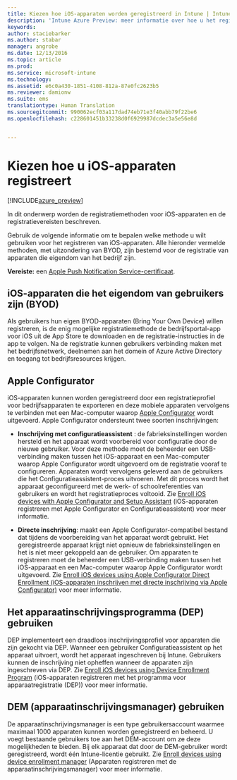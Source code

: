 ```yaml
---
title: Kiezen hoe iOS-apparaten worden geregistreerd in Intune | Intune Azure Preview | Microsoft Docs
description: 'Intune Azure Preview: meer informatie over hoe u het registreren van iOS-apparaten in Microsoft Intune instelt.'
keywords: 
author: staciebarker
ms.author: stabar
manager: angrobe
ms.date: 12/13/2016
ms.topic: article
ms.prod: 
ms.service: microsoft-intune
ms.technology: 
ms.assetid: e6c0a430-1851-4108-812a-87e0fc2623b5
ms.reviewer: damionw
ms.suite: ems
translationtype: Human Translation
ms.sourcegitcommit: 990062ecf03a117dad74eb71e3f40abb79f22be6
ms.openlocfilehash: c228601451b33238d0f6929987dcdec3a5e56e8d


---
```


# <a name="choose-how-to-enroll-ios-devices"></a>Kiezen hoe u iOS-apparaten registreert

[!INCLUDE[azure_preview](../includes/azure_preview.md)]

In dit onderwerp worden de registratiemethoden voor iOS-apparaten en de registratievereisten beschreven.

Gebruik de volgende informatie om te bepalen welke methode u wilt gebruiken voor het registreren van iOS-apparaten. Alle hieronder vermelde methoden, met uitzondering van BYOD, zijn bestemd voor de registratie van apparaten die eigendom van het bedrijf zijn.

**Vereiste:** een [Apple Push Notification Service-certificaat](get-an-apple-mdm-push-certificate.md).

## <a name="user-owned-ios-devices-byod"></a>iOS-apparaten die het eigendom van gebruikers zijn (BYOD)

Als gebruikers hun eigen BYOD-apparaten (Bring Your Own Device) willen registreren, is de enig mogelijke registratiemethode de bedrijfsportal-app voor iOS uit de App Store te downloaden en de registratie-instructies in de app te volgen. Na de registratie kunnen gebruikers verbinding maken met het bedrijfsnetwerk, deelnemen aan het domein of Azure Active Directory en toegang tot bedrijfsresources krijgen.

## <a name="apple-configurator"></a>Apple Configurator

iOS-apparaten kunnen worden geregistreerd door een registratieprofiel voor bedrijfsapparaten te exporteren en deze mobiele apparaten vervolgens te verbinden met een Mac-computer waarop [Apple Configurator](http://go.microsoft.com/fwlink/?LinkId=518017) wordt uitgevoerd. Apple Configurator ondersteunt twee soorten inschrijvingen:

- **Inschrijving met configuratieassistent** : de fabrieksinstellingen worden hersteld en het apparaat wordt voorbereid voor configuratie door de nieuwe gebruiker. Voor deze methode moet de beheerder een USB-verbinding maken tussen het iOS-apparaat en een Mac-computer waarop Apple Configurator wordt uitgevoerd om de registratie vooraf te configureren. Apparaten wordt vervolgens geleverd aan de gebruikers die het Configuratieassistent-proces uitvoeren. Met dit proces wordt het apparaat geconfigureerd met de werk- of schoolreferenties van gebruikers en wordt het registratieproces voltooid. Zie [Enroll iOS devices with Apple Configurator and Setup Assistant](enroll-ios-devices-with-apple-configurator-and-setup-assistant.md) (iOS-apparaten registreren met Apple Configurator en Configuratieassistent) voor meer informatie.

- **Directe inschrijving**: maakt een Apple Configurator-compatibel bestand dat tijdens de voorbereiding van het apparaat wordt gebruikt. Het geregistreerde apparaat krijgt niet opnieuw de fabrieksinstellingen en het is niet meer gekoppeld aan de gebruiker. Om apparaten te registreren moet de beheerder een USB-verbinding maken tussen het iOS-apparaat en een Mac-computer waarop Apple Configurator wordt uitgevoerd. Zie [Enroll iOS devices using Apple Configurator Direct Enrollment (iOS-apparaten inschrijven met directe inschrijving via Apple Configurator)](enroll-ios-devices-with-apple-configurator-and-direct-enrollment.md) voor meer informatie.

## <a name="use-the-device-enrollment-program-dep"></a>Het apparaatinschrijvingsprogramma (DEP) gebruiken

DEP implementeert een draadloos inschrijvingsprofiel voor apparaten die zijn gekocht via DEP. Wanneer een gebruiker Configuratieassistent op het apparaat uitvoert, wordt het apparaat ingeschreven bij Intune. Gebruikers kunnen de inschrijving niet opheffen wanneer de apparaten zijn ingeschreven via DEP. Zie [Enroll iOS devices using Device Enrollment Program](enroll-ios-devices-using-device-enrollment-program.md) (iOS-apparaten registreren met het programma voor apparaatregistratie (DEP)) voor meer informatie.

## <a name="use-the-device-enrollment-manager-dem"></a>DEM (apparaatinschrijvingsmanager) gebruiken
De apparaatinschrijvingsmanager is een type gebruikersaccount waarmee maximaal 1000 apparaten kunnen worden geregistreerd en beheerd. U voegt bestaande gebruikers toe aan het DEM-account om ze deze mogelijkheden te bieden. Bij elk apparaat dat door de DEM-gebruiker wordt geregistreerd, wordt één Intune-licentie gebruikt. Zie [Enroll devices using device enrollment manager](enroll-devices-using-device-enrollment-manager.md) (Apparaten registreren met de apparaatinschrijvingsmanager) voor meer informatie.



<!--HONumber=Feb17_HO1-->


